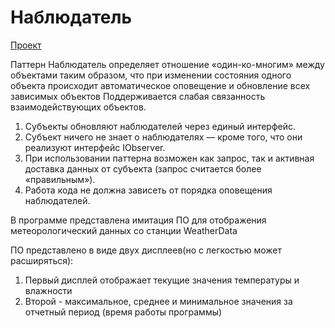 # Наблюдатель

[Проект](../Observer/)

Паттерн Наблюдатель определяет отношение «один-ко-многим» между объектами таким образом, что при изменении состояния одного объекта происходит автоматическое оповещение и обновление всех зависимых объектов
Поддерживается слабая связанность взаимодействующих объектов.

1) Субъекты обновляют наблюдателей через единый интерфейс.
2) Субъект ничего не знает о наблюдателях — кроме того, что они реализуют интерфейс IObserver.
3) При использовании паттерна возможен как запрос, так и активная доставка данных от субъекта (запрос считается более «правильным»).
4) Работа кода не должна зависеть от порядка оповещения наблюдателей.

В программе представлена имитация ПО для отображения метеорологический данных со станции WeatherData

ПО представлено в виде двух дисплеев(но с легкостью может расширяться):
1) Первый дисплей отображает текущие значения температуры и влажности
2) Второй - максимальное, среднее и минимальное значения за отчетный период (время работы программы)

